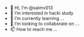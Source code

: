 - 👋 Hi, I’m @saimv013
- 👀 I’m interested in hacki study
- 🌱 I’m currently learning ...
- 💞️ I’m looking to collaborate on ...
- 📫 How to reach me ...

<!---
saimv013/saimv013 is a ✨ special ✨ repository because its `README.md` (this file) appears on your GitHub profile.
You can click the Preview link to take a look at your changes.
--->
